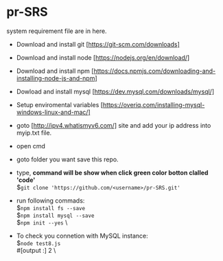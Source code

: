 # pr-SRS
system requirement file are in here.
* Download and install git [https://git-scm.com/downloads]
* Download and install node [https://nodejs.org/en/download/]
* Download and install npm [https://docs.npmjs.com/downloading-and-installing-node-js-and-npm]
* Dowload and install mysql [https://dev.mysql.com/downloads/mysql/]
* Setup enviromental variables [https://overiq.com/installing-mysql-windows-linux-and-mac/]
* goto [http://ipv4.whatismyv6.com/] site and add your ip address into myip.txt file.

* open cmd
* goto folder you want save this repo.
* type, **command will be show when click green color botton clalled 'code'** \
$`git clone 'https://github.com/<username>/pr-SRS.git'`
* run following commads: \
$`npm install fs --save` \
$`npm install mysql --save` \
$`npm init --yes` \
* To check you connetion with MySQL instance: \
$`node test8.js` \
#[output :] 2 \
